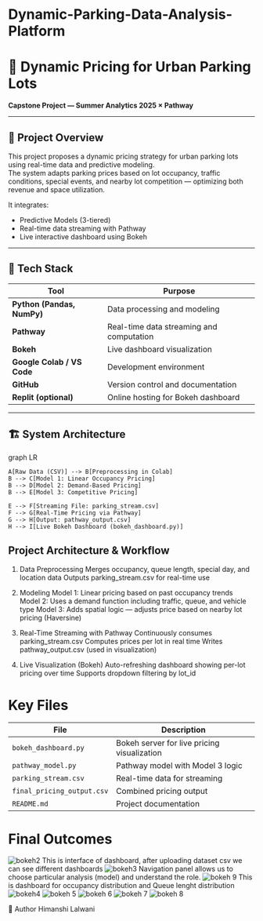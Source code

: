 # Dynamic-Parking-Data-Analysis-Platform
# 🚗 Dynamic Pricing for Urban Parking Lots  
**Capstone Project — Summer Analytics 2025 × Pathway**

---

## 📌 Project Overview

This project proposes a dynamic pricing strategy for urban parking lots using real-time data and predictive modeling.  
The system adapts parking prices based on lot occupancy, traffic conditions, special events, and nearby lot competition — optimizing both revenue and space utilization.

It integrates:
- Predictive Models (3-tiered)
- Real-time data streaming with Pathway
- Live interactive dashboard using Bokeh

---

## 🧰 Tech Stack

| Tool | Purpose |
|------|---------|
| **Python (Pandas, NumPy)** | Data processing and modeling |
| **Pathway** | Real-time data streaming and computation |
| **Bokeh** | Live dashboard visualization |
| **Google Colab / VS Code** | Development environment |
| **GitHub** | Version control and documentation |
| **Replit (optional)** | Online hosting for Bokeh dashboard |

---

## 🏗️ System Architecture

graph LR

    A[Raw Data (CSV)] --> B[Preprocessing in Colab]
    B --> C[Model 1: Linear Occupancy Pricing]
    B --> D[Model 2: Demand-Based Pricing]
    B --> E[Model 3: Competitive Pricing]

    E --> F[Streaming File: parking_stream.csv]
    F --> G[Real-Time Pricing via Pathway]
    G --> H[Output: pathway_output.csv]
    H --> I[Live Bokeh Dashboard (bokeh_dashboard.py)]

    
## Project Architecture & Workflow
1. Data Preprocessing
Merges occupancy, queue length, special day, and location data
Outputs parking_stream.csv for real-time use

2. Modeling
Model 1: Linear pricing based on past occupancy trends
Model 2: Uses a demand function including traffic, queue, and vehicle type
Model 3: Adds spatial logic — adjusts price based on nearby lot pricing (Haversine)

3. Real-Time Streaming with Pathway
Continuously consumes parking_stream.csv
Computes prices per lot in real time
Writes pathway_output.csv (used in visualization)

4. Live Visualization (Bokeh)
Auto-refreshing dashboard showing per-lot pricing over time
Supports dropdown filtering by lot_id


# Key Files
| File                       | Description                                 |
| -------------------------- | ------------------------------------------- |
| `bokeh_dashboard.py`       | Bokeh server for live pricing visualization |
| `pathway_model.py`         | Pathway model with Model 3 logic            |
| `parking_stream.csv`       | Real-time data for streaming                |
| `final_pricing_output.csv` | Combined pricing output                     |
| `README.md`                | Project documentation                       |

# Final Outcomes

![bokeh2](https://github.com/user-attachments/assets/707509db-1831-4071-be5a-e39c81ad7f91)
This is interface of dashboard, after uploading dataset csv we can see different dashboards
![bokeh3](https://github.com/user-attachments/assets/5850dd3a-7c69-4d7e-b16e-678d8fe2c2d5)
Navigation panel allows us to choose particular analysis (model) and understand the role.
![bokeh 9](https://github.com/user-attachments/assets/5d84228a-111e-4ff1-ab83-b4489ceb7686)
This is dashboard for occupancy distribution and Queue lenght distribution
![bokeh4](https://github.com/user-attachments/assets/1af1909f-2087-4e49-bcb5-acce82ebf154)
![bokeh 5](https://github.com/user-attachments/assets/4a7a6620-2f67-47f1-895c-1aa0511c5317)
![bokeh 6](https://github.com/user-attachments/assets/647bd18f-bdf5-43cf-920d-2cee2635fb51)
![bokeh 7](https://github.com/user-attachments/assets/4cccf68b-d6c8-4e6a-bb78-b4978838490d)
![bokeh 8](https://github.com/user-attachments/assets/d1b6c321-d1db-4981-9c8f-cfcf76702e0d)


👤 Author
Himanshi Lalwani
